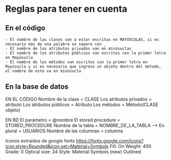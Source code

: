 # Reglas para tener en cuenta
## En el código
	- El nombre de las clases van a estar escritas en MAYÚSCULAS, si es necesario más de una palabra se separa con _
 	- El nombre de los atributos privados van en minúsuclas
 	- El nombre de los atributos públcios van escritos con la primer letra en Mayúsucla
  	- El nombre de los métodos van escritos con la primer letra en Mayúsucla y si es necesario que ingrese un objeto dentro del método, el nombre de este va en minúsucla
## En la base de datos

EN EL CÓDIGO
Nombre de la clase = CLASE
Los atributos privados = atributo
Los atributos públicos = Atributo 
Los métodos = Método(CLASE objeto)

EN BD
El parámetro = @nombre
El stored procedure = STORED_PROCEDURE
Nombre de la tabla = NOMBRE_DE_LA_TABLA --> En plural = USUARIOS
Nombre de las columnas = columna

Iconos extraidos de google fonts https://fonts.google.com/icons?icon.style=Rounded&icon.set=Material+Symbols
Fill: On
Weight: 400
Grade: 0
Optical size: 24
Style: 
	Material Symbols (new)
	Outlined
